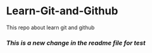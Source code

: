 # Learn-Git-and-Github
This repo about learn git and github
### *This is a new change in the readme file for test*
